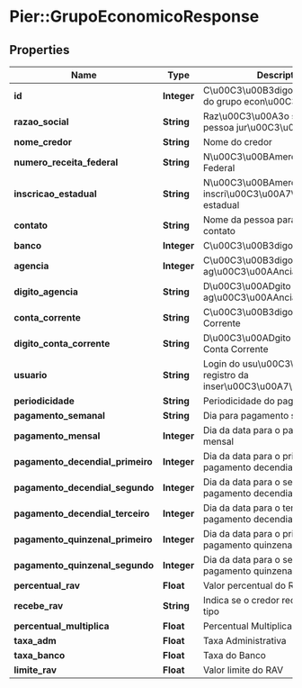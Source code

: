 # Pier::GrupoEconomicoResponse

## Properties
Name | Type | Description | Notes
------------ | ------------- | ------------- | -------------
**id** | **Integer** | C\u00C3\u00B3digo identificador do grupo econ\u00C3\u00B4mico | [optional] 
**razao_social** | **String** | Raz\u00C3\u00A3o social da pessoa jur\u00C3\u00ADdica | [optional] 
**nome_credor** | **String** | Nome do credor | [optional] 
**numero_receita_federal** | **String** | N\u00C3\u00BAmero da Receita Federal | [optional] 
**inscricao_estadual** | **String** | N\u00C3\u00BAmero da inscri\u00C3\u00A7\u00C3\u00A3o estadual | [optional] 
**contato** | **String** | Nome da pessoa para entrar em contato | [optional] 
**banco** | **Integer** | C\u00C3\u00B3digo do banco | [optional] 
**agencia** | **Integer** | C\u00C3\u00B3digo da ag\u00C3\u00AAncia | [optional] 
**digito_agencia** | **String** | D\u00C3\u00ADgito verificador da ag\u00C3\u00AAncia | [optional] 
**conta_corrente** | **String** | C\u00C3\u00B3digo da Conta Corrente | [optional] 
**digito_conta_corrente** | **String** | D\u00C3\u00ADgito Verificador da Conta Corrente | [optional] 
**usuario** | **String** | Login do usu\u00C3\u00A1rio para registro da inser\u00C3\u00A7\u00C3\u00A3o | [optional] 
**periodicidade** | **String** | Periodicidade do pagamento | [optional] 
**pagamento_semanal** | **String** | Dia para pagamento semanal | [optional] 
**pagamento_mensal** | **Integer** | Dia da data para o pagamento mensal | [optional] 
**pagamento_decendial_primeiro** | **Integer** | Dia da data para o primeiro pagamento decendial | [optional] 
**pagamento_decendial_segundo** | **Integer** | Dia da data para o segundo pagamento decendial | [optional] 
**pagamento_decendial_terceiro** | **Integer** | Dia da data para o terceiro pagamento decendial | [optional] 
**pagamento_quinzenal_primeiro** | **Integer** | Dia da data para o primeiro pagamento quinzenal | [optional] 
**pagamento_quinzenal_segundo** | **Integer** | Dia da data para o segundo pagamento quinzenal | [optional] 
**percentual_rav** | **Float** | Valor percentual do RAV do credor | [optional] 
**recebe_rav** | **String** | Indica se o credor recebe RAV e o tipo | [optional] 
**percentual_multiplica** | **Float** | Percentual Multiplica | [optional] 
**taxa_adm** | **Float** | Taxa Administrativa | [optional] 
**taxa_banco** | **Float** | Taxa do Banco | [optional] 
**limite_rav** | **Float** | Valor limite do RAV | [optional] 


